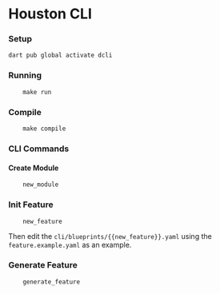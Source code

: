 # Houston CLI


### Setup
```
dart pub global activate dcli
```

### Running
```
    make run
```


### Compile
```
    make compile
```

### CLI Commands

#### Create Module
```
    new_module
```

### Init Feature
```
    new_feature
```
Then edit the `cli/blueprints/{{new_feature}}.yaml` using the `feature.example.yaml` as an example.

### Generate Feature

```
    generate_feature
```
